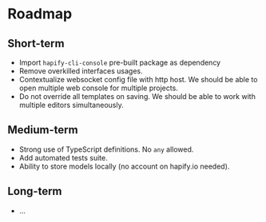 # Roadmap

## Short-term

- Import `hapify-cli-console` pre-built package as dependency
- Remove overkilled interfaces usages.
- Contextualize websocket config file with http host. We should be able to open multiple web console for multiple projects.
- Do not override all templates on saving. We should be able to work with multiple editors simultaneously.

## Medium-term

- Strong use of TypeScript definitions. No `any` allowed.
- Add automated tests suite.
- Ability to store models locally (no account on hapify.io needed).

## Long-term

- ...
